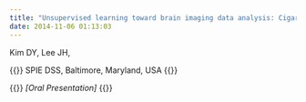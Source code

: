 ```yaml
---
title: "Unsupervised learning toward brain imaging data analysis: Cigarette craving and resistance related neuronal activations from functional magnetic resonance related neuronal activations from functional magnetic resonance imaging data analysis,"
date: 2014-11-06 01:13:03
---
```


Kim DY, Lee JH, 

{{<format bright-green>}}
SPIE DSS, Baltimore, Maryland, USA
{{</format>}}

{{<format teal>}}
*[Oral Presentation]*
{{</format>}}